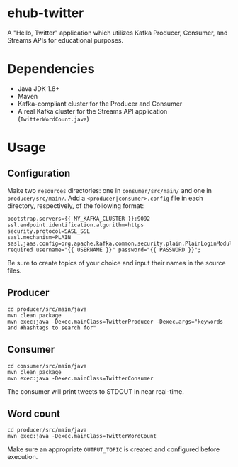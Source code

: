# ehub-twitter

A "Hello, Twitter" application which utilizes Kafka Producer, Consumer, and Streams APIs 
for educational purposes.

# Dependencies

* Java JDK 1.8+
* Maven
* Kafka-compliant cluster for the Producer and Consumer
* A real Kafka cluster for the Streams API application (`TwitterWordCount.java`)

# Usage

## Configuration

Make two `resources` directories: one in `consumer/src/main/` and one in 
`producer/src/main/`. Add a `<producer|consumer>.config` file in each directory, 
respectively, of the following format:

```
bootstrap.servers={{ MY_KAFKA_CLUSTER }}:9092
ssl.endpoint.identification.algorithm=https
security.protocol=SASL_SSL
sasl.mechanism=PLAIN
sasl.jaas.config=org.apache.kafka.common.security.plain.PlainLoginModule required username="{{ USERNAME }}" password="{{ PASSWORD }}";
```

Be sure to create topics of your choice and input their names in the source files.

## Producer

```
cd producer/src/main/java
mvn clean package
mvn exec:java -Dexec.mainClass=TwitterProducer -Dexec.args="keywords and #hashtags to search for"
```

## Consumer

```
cd consumer/src/main/java
mvn clean package
mvn exec:java -Dexec.mainClass=TwitterConsumer
```

The consumer will print tweets to STDOUT in near real-time.

## Word count

```
cd producer/src/main/java
mvn exec:java -Dexec.mainClass=TwitterWordCount
```

Make sure an appropriate `OUTPUT_TOPIC` is created and configured before execution.